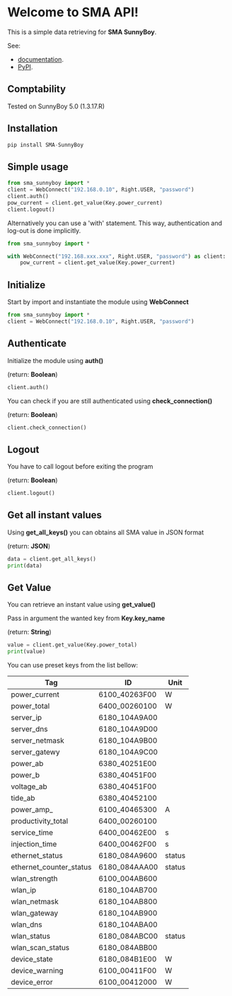 # Welcome to SMA API!
This is a simple data retrieving for **SMA SunnyBoy**.

See:
  - [documentation](https://sma-sunnyboy.readthedocs.io/en/latest/sma_sunnyboy.html).
  - [PyPI](https://pypi.org/project/SMA-SunnyBoy/).

## Comptability
Tested on SunnyBoy 5.0 (1.3.17.R)

## Installation
```py
pip install SMA-SunnyBoy
```

## Simple usage

```py
from sma_sunnyboy import *
client = WebConnect("192.168.0.10", Right.USER, "password")
client.auth()
pow_current = client.get_value(Key.power_current)
client.logout()
```

Alternatively you can use a 'with' statement. 
This way, authentication and log-out is done implicitly.

```py
from sma_sunnyboy import *

with WebConnect("192.168.xxx.xxx", Right.USER, "password") as client:
    pow_current = client.get_value(Key.power_current)
```

## Initialize
Start by import and instantiate the module using **WebConnect**

```py
from sma_sunnyboy import *
client = WebConnect("192.168.0.10", Right.USER, "password")
```

## Authenticate
Initialize the module using **auth()**

(return: **Boolean**)
```py
client.auth()
```

You can check if you are still authenticated using **check_connection()**

(return: **Boolean**)
```py
client.check_connection()
```

## Logout
You have to call logout before exiting the program

(return: **Boolean**)
```py
client.logout()
```

## Get all instant values
Using **get_all_keys()** you can obtains all SMA value in JSON format

(return: **JSON**)

```py
data = client.get_all_keys()
print(data)
```

## Get Value
You can retrieve an instant value using **get_value()**

Pass in argument the wanted key from **Key.key_name**

(return: **String**)

```py
value = client.get_value(Key.power_total)
print(value)
```

You can use preset keys from the list bellow:

| Tag                     | ID            | Unit   |
|-------------------------|---------------|--------|
| power_current           | 6100_40263F00 | W      |
| power_total             | 6400_00260100 | W      |
| server_ip               | 6180_104A9A00 |        |
| server_dns              | 6180_104A9D00 |        |
| server_netmask          | 6180_104A9B00 |        |
| server_gatewy           | 6180_104A9C00 |        |
| power_ab                | 6380_40251E00 |        |
| power_b                 | 6380_40451F00 |        |
| voltage_ab              | 6380_40451F00 |        |
| tide_ab                 | 6380_40452100 |        |
| power_amp_              | 6100_40465300 | A      |
| productivity_total      | 6400_00260100 |        |
| service_time            | 6400_00462E00 | s      |
| injection_time          | 6400_00462F00 | s      |
| ethernet_status         | 6180_084A9600 | status |
| ethernet_counter_status | 6180_084AAA00 | status |
| wlan_strength           | 6100_004AB600 |        |
| wlan_ip                 | 6180_104AB700 |        |
| wlan_netmask            | 6180_104AB800 |        |
| wlan_gateway            | 6180_104AB900 |        |
| wlan_dns                | 6180_104ABA00 |        |
| wlan_status             | 6180_084ABC00 | status |
| wlan_scan_status        | 6180_084ABB00 |        |
| device_state            | 6180_084B1E00 | W      |
| device_warning          | 6100_00411F00 | W      |
| device_error            | 6100_00412000 | W      |
